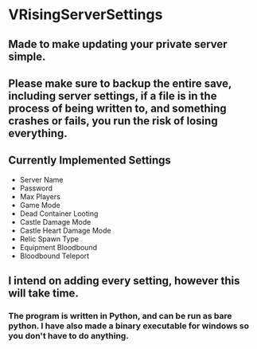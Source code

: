 # VRisingServerSettings

## Made to make updating your private server simple.

## Please make sure to backup the entire save, including server settings, if a file is in the process of being written to, and something crashes or fails, you run the risk of losing everything.

## Currently Implemented Settings
- Server Name
- Password
- Max Players
- Game Mode
- Dead Container Looting
- Castle Damage Mode
- Castle Heart Damage Mode
- Relic Spawn Type
- Equipment Bloodbound
- Bloodbound Teleport

## I intend on adding every setting, however this will take time.

### The program is written in Python, and can be run as bare python.  I have also made a binary executable for windows so you don't have to do anything.

